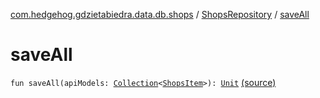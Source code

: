 [com.hedgehog.gdzietabiedra.data.db.shops](../index.md) / [ShopsRepository](index.md) / [saveAll](./save-all.md)

# saveAll

`fun saveAll(apiModels: `[`Collection`](https://kotlinlang.org/api/latest/jvm/stdlib/kotlin.collections/-collection/index.html)`<`[`ShopsItem`](../../com.hedgehog.gdzietabiedra.api.response.shop/-shops-item/index.md)`>): `[`Unit`](https://kotlinlang.org/api/latest/jvm/stdlib/kotlin/-unit/index.html) [(source)](https://github.com/asvid/GdzieTaBiedra/tree/master/app/src/main/java/com/hedgehog/gdzietabiedra/data/repository/shops/ShopsRepository.kt#L86)